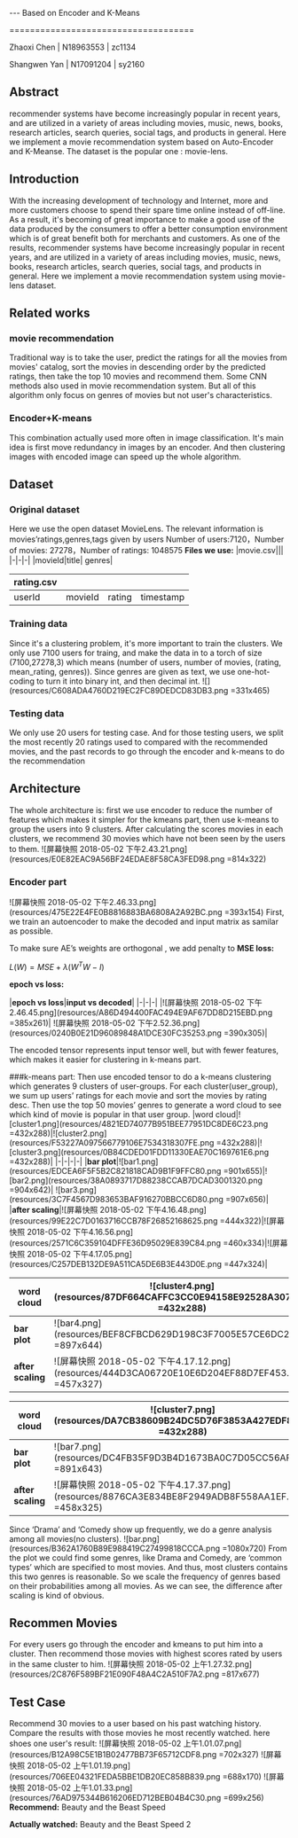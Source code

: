 --- Based on Encoder and K-Means

====================================

Zhaoxi Chen | N18963553 | zc1134

Shangwen Yan | N17091204 | sy2160

## Abstract
recommender systems have become increasingly popular in recent years, and are utilized in a variety of areas including movies, music, news, books, research articles, search queries, social tags, and products in general. 
Here we implement a movie recommendation system based on Auto-Encoder and K-Meanse. The dataset is the popular one : movie-lens.

## Introduction
With the increasing development of technology and Internet, more and more customers choose to spend their spare time online instead of off-line. As a result, it's becoming of great importance to make a good use of the data produced by the consumers to offer a better consumption environment which is of great benefit both for merchants and customers.
As one of the results, recommender systems have become increasingly popular in recent years, and are utilized in a variety of areas including movies, music, news, books, research articles, search queries, social tags, and products in general. Here we implement a movie recommendation system using movie-lens dataset.

## Related works
### movie recommendation
Traditional way is to take the user, predict the ratings for all the movies from movies' catalog, sort the movies in descending order by the predicted ratings, then take the top 10 movies and recommend them. Some CNN methods also used in movie recommendation system. But all of this algorithm only focus on genres of movies but not user's characteristics.

### Encoder+K-means
This combination actually used more often in image classification. It's main idea is first move redundancy in images by an encoder. And then clustering images with encoded image can speed up the whole algorithm.

## Dataset
### Original dataset
Here we use the open dataset MovieLens. The relevant information is movies’ratings,genres,tags given by users
Number of users:7120，Number of movies: 27278，Number of ratings: 1048575
__Files we use:__
|movie.csv|||
|-|-|-|
|movieId|title| genres|

|rating.csv||||
|-|-|-|-|
|userId|movieId| rating|timestamp|

### Training data
Since it's a clustering problem, it's more important to train the clusters. We only use 7100 users for traing, and make the data in to a torch of size (7100,27278,3) which means (number of users, number of movies, (rating, mean_rating, genres)). Since genres are given as text, we use one-hot-coding to turn it into binary int, and then decimal int.
![](resources/C608ADA4760D219EC2FC89DEDCD83DB3.png =331x465)
### Testing data
We only use 20 users for testing case. And for those testing users, we split the most recently 20 ratings used to compared with the recommended movies, and the past records to go through the encoder and k-means to do the recommendation

## Architecture
The whole architecture is: first we use encoder to reduce the number of features which makes it simpler for the kmeans part, then use k-means to group the users into 9 clusters. After calculating the scores movies in each clusters, we recommend 30 movies which have not been seen by the users to them.
![屏幕快照 2018-05-02 下午2.43.21.png](resources/E0E82EAC9A56BF24EDAE8F58CA3FED98.png =814x322)
### Encoder part
![屏幕快照 2018-05-02 下午2.46.33.png](resources/475E22E4FE0B8816883BA6808A2A92BC.png =393x154)
First, we  train an autoencoder to make the decoded and input matrix as samilar as possible.

To make sure AE’s weights  are  orthogonal , we add penalty to __MSE loss:__

$L(W) = MSE +\lambda (W^TW-I)$

__epoch vs loss:__

|__epoch vs loss__|__input vs decoded__|
|-|-|-|
|![屏幕快照 2018-05-02 下午2.46.45.png](resources/A86D494400FAC494E9AF67DD8D215EBD.png =385x261)| ![屏幕快照 2018-05-02 下午2.52.36.png](resources/0240B0E21D96089848A1DCE30FC35253.png =390x305)|


The encoded tensor represents input tensor well, but with fewer features, which makes it easier for clustering  in k-means part.


###k-means part:
Then use encoded  tensor to do a k-means clustering which generates 9 clusters of user-groups.
For each cluster(user_group), we sum up users’ ratings for each movie and sort the movies by rating desc. 
Then use the top 50 movies’ genres to generate a word cloud to see which kind of movie is popular in that user group.
|word cloud|![cluster1.png](resources/4821ED74077B951BEE77951DC8DE6C23.png =432x288)|![cluster2.png](resources/F53227A097566779106E7534318307FE.png =432x288)|![cluster3.png](resources/0B84CDED01FDD11330EAE70C169761E6.png =432x288)|
|-|-|-|-|
|__bar plot__|![bar1.png](resources/EDCEA6F5F5B2C821818CAD9B1F9FFC80.png =901x655)|![bar2.png](resources/38A0893717D88238CCAB7DCAD3001320.png =904x642)| ![bar3.png](resources/3C7F4567D983653BAF916270BBCC6D80.png =907x656)|
|__after scaling__|![屏幕快照 2018-05-02 下午4.16.48.png](resources/99E22C7D0163716CCB78F26852168625.png =444x322)|![屏幕快照 2018-05-02 下午4.16.56.png](resources/2571C6C359104DFFE36D95029E839C84.png =460x334)|![屏幕快照 2018-05-02 下午4.17.05.png](resources/C257DEB132DE9A511CA5DE6B3E443D0E.png =447x324)|


|word cloud|![cluster4.png](resources/87DF664CAFFC3CC0E94158E92528A307.png =432x288)|![cluster5.png](resources/E59758C364180611F6A2DB41703FAFFC.png =432x288)|![cluster6.png](resources/1BDB08844298F51430D1EBB7B9959D96.png =432x288)|
|-|-|-|-|
|__bar plot__|![bar4.png](resources/BEF8CFBCD629D198C3F7005E57CE6DC2.png =897x644)|![bar5.png](resources/12DAB00A88A366217472153FBD81380D.png =905x643)|![bar6.png](resources/25625425DFA52CAE7CCDAB4934EE0CD7.png =899x636)|
|__after scaling__|![屏幕快照 2018-05-02 下午4.17.12.png](resources/444D3CA06720E10E6D204EF88D7EF453.png =457x327)|![屏幕快照 2018-05-02 下午4.17.20.png](resources/06BDCD8F7757B77EECC9859C54CE7B9A.png =442x323)|![屏幕快照 2018-05-02 下午4.17.28.png](resources/07CBFD82EC4316080D3F936C12528D6C.png =473x332)|

|word cloud|![cluster7.png](resources/DA7CB38609B24DC5D76F3853A427EDF8.png =432x288)|![cluster8.png](resources/799E94B681F2B6E53C5A14FCE22EDA39.png =432x288)|![cluster9.png](resources/56333F709ECA35CE3B821B9A8F33C822.png =432x288)|
|-|-|-|-|
|__bar plot__|![bar7.png](resources/DC4FB35F9D3B4D1673BA0C7D05CC56AF.png =891x643)|![bar8.png](resources/8D03DFE5F7854B771EDD88944059CD68.png =897x643)|![bar9.png](resources/BE72256C787CE3D9E970C7AACCB2915D.png =890x646) |
|__after scaling__|![屏幕快照 2018-05-02 下午4.17.37.png](resources/8876CA3E834BE8F2949ADB8F558AA1EF.png =458x325)|![屏幕快照 2018-05-02 下午4.17.52.png](resources/E088F84CF7D6A7504C849CCA9A9D825B.png =460x329)|![屏幕快照 2018-05-02 下午4.18.03.png](resources/A7581E7E967B3C80A27E4F7CFF847D1B.png =458x325)|

Since ‘Drama’ and ‘Comedy show up frequently, we do a genre analysis among all movies(no clusters).
![bar.png](resources/B362A1760B89E988419C27499818CCCA.png =1080x720)
From the plot we could find some genres, like Drama and Comedy,  are ‘common types’ which are specified to most movies. And thus, most clusters contains this two genres is reasonable.
So we scale the frequency of genres based on their probabilities among all movies. As we can see, the difference after scaling is kind of obvious.

## Recommen Movies
For every users go through the encoder and kmeans to put him into a cluster. Then recommend those movies with highest scores rated by users in the same cluster to him.
![屏幕快照 2018-05-02 上午1.27.32.png](resources/2C876F589BF21E090F48A4C2A510F7A2.png =817x677)
## Test Case
Recommend 30 movies to a user based on his past watching history.  Compare the results with those movies he  most recently watched.
here shoes one user's result:
![屏幕快照 2018-05-02 上午1.01.07.png](resources/B12A98C5E1B1B02477BB73F65712CDF8.png =702x327)
![屏幕快照 2018-05-02 上午1.01.19.png](resources/706EE04321FEDA5BBE1DB20EC858B839.png =688x170)
![屏幕快照 2018-05-02 上午1.01.33.png](resources/76AD975344B616206ED712BEB04B4C30.png =699x256)
__Recommend:__
Beauty and the Beast
Speed

__Actually watched:__
Beauty and the Beast
Speed 2



